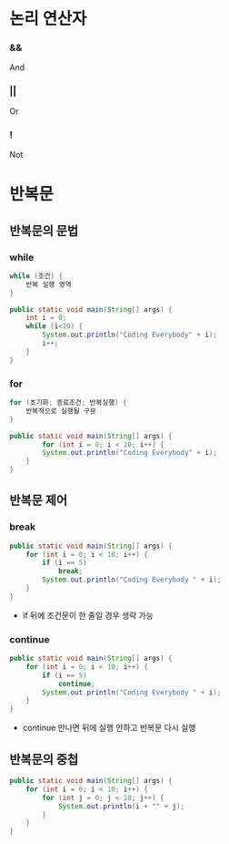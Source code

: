 # 논리 연산자

### &&

And

### ||

Or

### !

Not



# 반복문

## 반복문의 문법

### while

```java
while (조건) {
	반복 실행 영역
}
```

```java
public static void main(String[] args) {
    int i = 0;
    while (i<10) {
        System.out.println("Coding Everybody" + i);
        i++;
    }
}
```



### for

```java
for (초기화; 종료조건; 반복실행) {
	반복적으로 실행될 구문
}
```

```java
public static void main(String[] args) {
		for (int i = 0; i < 10; i++) {
		System.out.println("Coding Everybody" + i);
	}
}
```



## 반복문 제어

### break

```java
public static void main(String[] args) {
	for (int i = 0; i < 10; i++) {
		if (i == 5)
			break;
		System.out.println("Coding Everybody " + i);
	}
}
```

- if 뒤에 조건문이 한 줄일 경우 생략 가능



### continue

```java
public static void main(String[] args) {
	for (int i = 0; i < 10; i++) {
		if (i == 5)
			continue;
		System.out.println("Coding Everybody " + i);
	}
}
```

* continue 만나면 뒤에 실행 안하고 반복문 다시 실행



## 반복문의 중첩

```java
public static void main(String[] args) {
	for (int i = 0; i < 10; i++) {
		for (int j = 0; j < 10; j++) {
			System.out.println(i + "" + j);
		}
	}
}
```